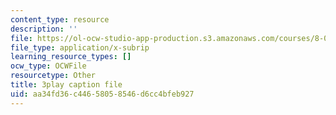 ```yaml
---
content_type: resource
description: ''
file: https://ol-ocw-studio-app-production.s3.amazonaws.com/courses/8-01sc-classical-mechanics-fall-2016/aa34fd36c44658058546d6cc4bfeb927_i4u7SZjoAs4.vtt
file_type: application/x-subrip
learning_resource_types: []
ocw_type: OCWFile
resourcetype: Other
title: 3play caption file
uid: aa34fd36-c446-5805-8546-d6cc4bfeb927
---
```


